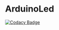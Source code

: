# ArduinoLed
[![Codacy Badge](https://api.codacy.com/project/badge/Grade/1c80cc9d892744a8ab9725af86ca711b)](https://app.codacy.com/app/genox997/ArduinoLed?utm_source=github.com&utm_medium=referral&utm_content=genox997/ArduinoLed&utm_campaign=Badge_Grade_Dashboard)